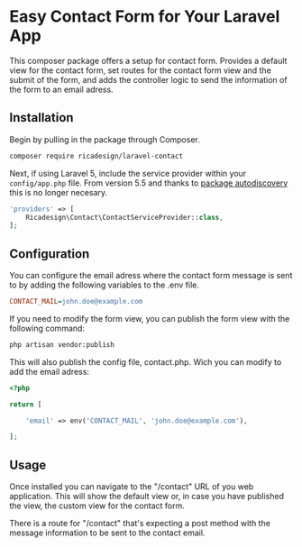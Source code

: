 # Easy Contact Form for Your Laravel App

This composer package offers a setup for contact form. Provides a default view for the contact form, set routes for the contact form view and the submit of the form, and adds the controller logic to send the information of the form to an email adress.

## Installation

Begin by pulling in the package through Composer.

```bash
composer require ricadesign/laravel-contact
```



Next, if using Laravel 5, include the service provider within your `config/app.php` file. From version 5.5 and thanks to [package autodiscovery](https://laravel-news.com/package-auto-discovery) this is no longer necesary.
```php
'providers' => [
    Ricadesign\Contact\ContactServiceProvider::class,
];
```
## Configuration 

You can configure the email adress where the contact form message is sent to by adding the following variables to the .env file.

```ini
CONTACT_MAIL=john.doe@example.com
```
If you need to modify the form view, you can publish the form view with the following command:

```bash
php artisan vendor:publish
```
This will also publish the config file, contact.php. Wich you can modify to add the email adress:

```php
<?php

return [

    'email' => env('CONTACT_MAIL', 'john.doe@example.com'),

];
```

## Usage

Once installed you can navigate to the "/contact" URL of you web application. This will show the default view or, in case you have published the view, the custom view for the contact form.

There is a route for "/contact" that's expecting a post method with the message information to be sent to the contact email.




